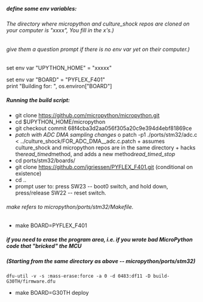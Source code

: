 ##### define some env variables:
###### The directory where micropython and culture_shock repos are cloned on your computer is "xxxx", You fill in the x's.)
###### give them a question prompt if there is no env var yet on their computer.)
set env var "UPYTHON_HOME" = "xxxxx"  

set env var "BOARD" = "PYFLEX_F401"  
print "Building for:  ", os.environ["BOARD"]

##### Running the build script:
   * git clone https://github.com/micropython/micropython.git
   * cd $UPYTHON_HOME/micropython
   * git checkout commit 68f4cba3d2aa056f305a20c9e394d4ebf81869ce 
   * *patch with ADC DMA sampling changes*
       o patch -p1 ./ports/stm32/adc.c < ../culture_shock/FOR_ADC_DMA__adc.c.patch
           + assumes culture_shock and micropython repos are in the same directory
           + hacks the*read_timed*method, and adds a new method*read_timed_stop*
   * cd ports/stm32/boards/
   * git clone https://github.com/jgriessen/PYFLEX_F401.git   (conditional on existence)
   * cd ..
   * prompt user to:  press SW23 -- boot0 switch, and hold down, press/release SW22 -- reset switch.
######  make refers to micropython/ports/stm32/Makefile.
   * make BOARD=PYFLEX_F401

##### if you need to erase the program area, i.e. if you wrote bad MicroPython code that "bricked" the MCU
##### (Starting from the same directory as above -- micropython/ports/stm32)
```
dfu-util -v -s :mass-erase:force -a 0 -d 0483:df11 -D build-G30TH/firmware.dfu
```
   * make BOARD=G30TH deploy 		
